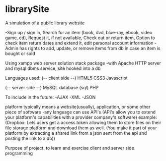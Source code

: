 # librarySite
A simulation of a public library website 

-Sign up / sign in, Search for an item (book, dvd, blue-ray, ebook, video game, cd), Request it, if not available, Check out or return item, 
Option to check item return dates and extend it, edit personal account information
-Admin has rights to add, update, or remove items from db in case an item is bought or sold  

Using xampp web server solution stack package 
-with Apache HTTP server and mysql dbms service, site hooked into a db

Languages used:
(-- client side --)
HTML5
CSS3
Javascript 

(-- server side --) 
MySQL database (sql)
PHP 

To include in the future:
-AJAX
-XML
-JSON

 platform typically means a website(usually), application, or some other piece of software
-any language can use API's (API's allow you to extend your platform's capabilities with a provider company's software)
example: (Dropbox: Lets users get a access token allowing them to store files on their file storage platform and download them as well. (You make it part of your platform by extracting a shared link from a json sent from the api and posting the link to a db))

Purpose of project: to learn and exercise client and server side programming 
 


